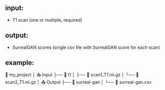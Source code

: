 ## input:
- T1 scan (one or multiple, required)

## output:
- SurrealGAN scores (single csv file with SurrealGAN score for each scan)

   
## example:
📁 my_project
│
📥 Input
├── 📁 t1
│   ├── 📄 scan1_T1.nii.gz
│   └── 📄 scan2_T1.nii.gz
│
📤 Output
├── 📁 surreal-gan
│   └── 📄 surreal-gan.csv

